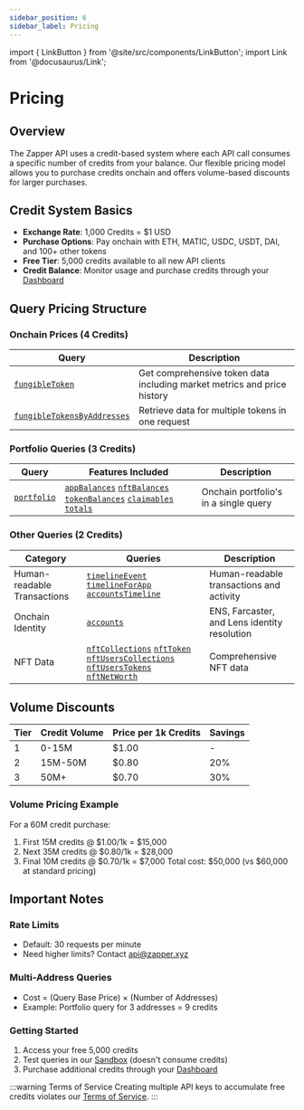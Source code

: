```yaml
---
sidebar_position: 6
sidebar_label: Pricing
---
```


import { LinkButton } from '@site/src/components/LinkButton';
import Link from '@docusaurus/Link';

# Pricing

## Overview
The Zapper API uses a credit-based system where each API call consumes a specific number of credits from your balance. Our flexible pricing model allows you to purchase credits onchain and offers volume-based discounts for larger purchases.

## Credit System Basics
- **Exchange Rate**: 1,000 Credits = $1 USD
- **Purchase Options**: Pay onchain with ETH, MATIC, USDC, USDT, DAI, and 100+ other tokens
- **Free Tier**: 5,000 credits available to all new API clients
- **Credit Balance**: Monitor usage and purchase credits through your [Dashboard](/dashboard)

## Query Pricing Structure

### Onchain Prices (4 Credits)
| Query | Description |
|-------|-------------|
| [`fungibleToken`](/docs/api/endpoints/onchain-prices#fungibletoken) | Get comprehensive token data including market metrics and price history |
| [`fungibleTokensByAddresses`](/docs/api/endpoints/onchain-prices#fungibletokensbyaddresses) | Retrieve data for multiple tokens in one request |

### Portfolio Queries (3 Credits)
| Query | Features Included | Description |
|-------|------------------|-------------|
| [`portfolio`](/docs/api/endpoints/portfolio) | [`appBalances`](/docs/api/endpoints/portfolio#2-app-balances-appbalances) [`nftBalances`](/docs/api/endpoints/portfolio#3-nft-balances-nftbalances) [`tokenBalances`](/docs/api/endpoints/portfolio#1-token-balances-tokenbalances) [`claimables`](/docs/api/endpoints/portfolio#5-claimables) [`totals`](/docs/api/endpoints/portfolio#4-portfolio-totals-totals) | Onchain portfolio's in a single query |

### Other Queries (2 Credits)
| Category | Queries | Description |
|----------|---------|-------------|
| Human-readable Transactions | [`timelineEvent`](/docs/api/endpoints/human-readable-transactions/timeline-event) [`timelineForApp`](/docs/api/endpoints/human-readable-transactions/app-timelines) [`accountsTimeline`](/docs/api/endpoints/human-readable-transactions/account-timelines) | Human-readable transactions and activity |
| Onchain Identity | [`accounts`](/docs/api/endpoints/onchain-identity#accounts) | ENS, Farcaster, and Lens identity resolution |
| NFT Data | [`nftCollections`](/docs/api/endpoints/nft-queries/nft-collections) [`nftToken`](/docs/api/endpoints/nft-queries/nft-token) [`nftUsersCollections`](/docs/api/endpoints/nft-queries/nft-collection-holdings) [`nftUsersTokens`](/docs/api/endpoints/nft-queries/nft-token-holdings) [`nftNetWorth`](/docs/api/endpoints/nft-queries/nft-net-worth)  | Comprehensive NFT data |


## Volume Discounts

| Tier | Credit Volume | Price per 1k Credits | Savings |
|------|---------------|---------------------|---------|
| 1 | 0-15M | $1.00 | - |
| 2 | 15M-50M | $0.80 | 20% |
| 3 | 50M+ | $0.70 | 30% |

### Volume Pricing Example
For a 60M credit purchase:
1. First 15M credits @ $1.00/1k = $15,000
2. Next 35M credits @ $0.80/1k = $28,000
3. Final 10M credits @ $0.70/1k = $7,000
Total cost: $50,000 (vs $60,000 at standard pricing)

## Important Notes

### Rate Limits
- Default: 30 requests per minute
- Need higher limits? Contact api@zapper.xyz

### Multi-Address Queries
- Cost = (Query Base Price) × (Number of Addresses)
- Example: Portfolio query for 3 addresses = 9 credits

### Getting Started
1. Access your free 5,000 credits
2. Test queries in our [Sandbox](/docs/api/sandbox) (doesn't consume credits)
3. Purchase additional credits through your [Dashboard](/dashboard)



:::warning Terms of Service
Creating multiple API keys to accumulate free credits violates our [Terms of Service](https://zapper.xyz/docs/api-terms-of-use.pdf).
:::
